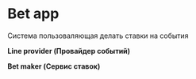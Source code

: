 # Bet app

Система пользоваляющая делать ставки на события

**Line provider (Провайдер событий)**

**Bet maker (Сервис ставок)**
